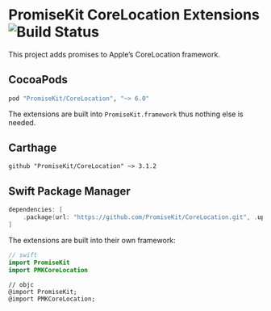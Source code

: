 # PromiseKit CoreLocation Extensions ![Build Status]

This project adds promises to Apple’s CoreLocation framework.

## CocoaPods

```ruby
pod "PromiseKit/CoreLocation", "~> 6.0"
```

The extensions are built into `PromiseKit.framework` thus nothing else is needed.

## Carthage

```ogdl
github "PromiseKit/CoreLocation" ~> 3.1.2
```

## Swift Package Manager

```swift
dependencies: [
    .package(url: "https://github.com/PromiseKit/CoreLocation.git", .upToNextMajor(from: "3.1.2"))
]
```

The extensions are built into their own framework:

```swift
// swift
import PromiseKit
import PMKCoreLocation
```

```objc
// objc
@import PromiseKit;
@import PMKCoreLocation;
```


[Build Status]: https://travis-ci.org/PromiseKit/CoreLocation.svg?branch=master

